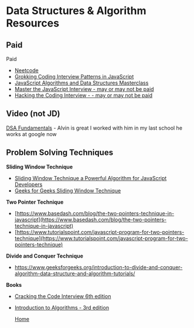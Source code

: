 # Data Structures & Algorithm Resources

## Paid

Paid

- [Neetcode](https://neetcode.io/)
- [Grokking Coding Interview Patterns in JavaScript](https://www.educative.io/courses/grokking-coding-interview-patterns-javascript)
- [JavaScript Algorithms and Data Structures Masterclass](https://www.udemy.com/course/js-algorithms-and-data-structures-masterclass/)
- [Master the JavaScript Interview - may or may not be paid](https://www.educative.io/courses/master-the-javascript-interview)
- [Hacking the Coding Interview - - may or may not be paid](https://www.educative.io/courses/coderust-hacking-the-coding-interview)

## Video (not JD)

[DSA Fundamentals](https://www.youtube.com/playlist?list=PLxQ8cCJ6LyOZHhAjIYrEFWcfYdyJl5VYf) - Alvin is great I worked with him in my last school he works at google now

## Problem Solving Techniques

**Sliding Window Technique**

- [Sliding Window Technique a Powerful Algorithm for JavaScript Developers](https://dev.to/sanukhandev/the-sliding-window-technique-a-powerful-algorithm-for-javascript-developers-3nfm)
- [Geeks for Geeks Sliding Window Technique](https://www.geeksforgeeks.org/window-sliding-technique/)

**Two Pointer Technique**

- [https://www.basedash.com/blog/the-two-pointers-technique-in-javascript](https://www.basedash.com/blog/the-two-pointers-technique-in-javascript)
- [https://www.tutorialspoint.com/javascript-program-for-two-pointers-technique](https://www.tutorialspoint.com/javascript-program-for-two-pointers-technique)

**Divide and Conquer Technique**

- [https://www.geeksforgeeks.org/introduction-to-divide-and-conquer-algorithm-data-structure-and-algorithm-tutorials/ ](https://www.geeksforgeeks.org/introduction-to-divide-and-conquer-algorithm-data-structure-and-algorithm-tutorials/)

**Books**

- [Cracking the Code Interview 6th edition](https://drive.google.com/file/d/11fkeTwGlJwndJDamIIPlJTa7JyYxtbaL/view?usp=sharing)

- [Introduction to Algorithms - 3rd edition](https://drive.google.com/file/d/1UczgFPMsWYdOKT32fz77YPdMPlypfooi/view?usp=sharing)

  [Home][def]

[def]: README.md
